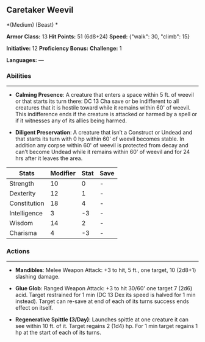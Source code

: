 ## Caretaker Weevil
*(Medium) (Beast) *

**Armor Class:** 13
**Hit Points:** 51 (6d8+24)
**Speed:** {"walk": 30, "climb": 15}

**Initiative:** 12
**Proficiency Bonus:**
**Challenge:** 1

**Languages:** —

### Abilities
 --- 
- **Calming Presence**: A creature that enters a space within 5 ft. of weevil or that starts its turn there: DC 13 Cha save or be indifferent to all creatures that it is hostile toward while it remains within 60' of weevil. This indifference ends if the creature is attacked or harmed by a spell or if it witnesses any of its allies being harmed.

- **Diligent Preservation**: A creature that isn’t a Construct or Undead and that starts its turn with 0 hp within 60' of weevil becomes stable. In addition any corpse within 60' of weevil is protected from decay and can’t become Undead while it remains within 60' of weevil and for 24 hrs after it leaves the area.



| Stats | Modifier | Stat | Save
| ---- | ---- | ---- | ---- |
| Strength | 10 | 0 | - |
| Dexterity | 12 | 1 | - |
| Constitution | 18 | 4 | - |
| Intelligence | 3 | -3 | - |
| Wisdom | 14 | 2 | - |
| Charisma | 4 | -3 | - |

### Actions
 --- 
- **Mandibles**: Melee Weapon Attack: +3 to hit, 5 ft., one target, 10 (2d8+1) slashing damage.

- **Glue Glob**: Ranged Weapon Attack: +3 to hit 30/60' one target 7 (2d6) acid. Target restrained for 1 min (DC 13 Dex its speed is halved for 1 min instead). Target can re-save at end of each of its turns success ends effect on itself.

- **Regenerative Spittle (3/Day)**: Launches spittle at one creature it can see within 10 ft. of it. Target regains 2 (1d4) hp. For 1 min target regains 1 hp at the start of each of its turns.

